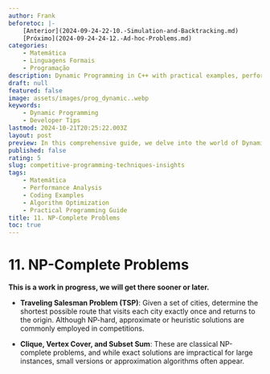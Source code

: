 ```yaml
---
author: Frank
beforetoc: |-
    [Anterior](2024-09-24-22-10.-Simulation-and-Backtracking.md)
    [Próximo](2024-09-24-24-12.-Ad-hoc-Problems.md)
categories:
    - Matemática
    - Linguagens Formais
    - Programação
description: Dynamic Programming in C++ with practical examples, performance analysis, and detailed explanations to optimize your coding skills and algorithm efficiency.
draft: null
featured: false
image: assets/images/prog_dynamic..webp
keywords:
    - Dynamic Programming
    - Developer Tips
lastmod: 2024-10-21T20:25:22.003Z
layout: post
preview: In this comprehensive guide, we delve into the world of Dynamic Programming with C++. Learn the core principles of Competitive Programming, explore various algorithmic examples, and understand performance differences through detailed code comparisons. Perfect for developers looking to optimize their coding skills and boost algorithm efficiency.
published: false
rating: 5
slug: competitive-programming-techniques-insights
tags:
    - Matemática
    - Performance Analysis
    - Coding Examples
    - Algorithm Optimization
    - Practical Programming Guide
title: 11. NP-Complete Problems
toc: true
---
```


# 11. NP-Complete Problems

**This is a work in progress, we will get there sooner or later.**


- **Traveling Salesman Problem (TSP)**: Given a set of cities, determine the shortest possible route that visits each city exactly once and returns to the origin. Although NP-hard, approximate or heuristic solutions are commonly employed in competitions.

- **Clique, Vertex Cover, and Subset Sum**: These are classical NP-complete problems, and while exact solutions are impractical for large instances, small versions or approximation algorithms often appear.
